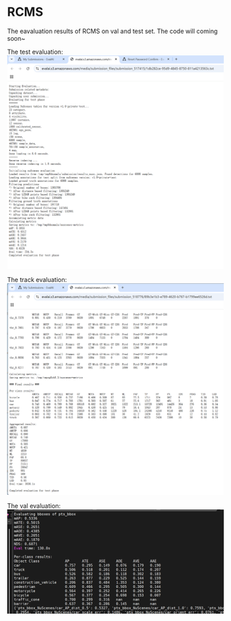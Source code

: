 # RCMS
The eavaluation results of RCMS on val and test set. The code will coming soon~

The test evaluation:
![test_results](https://github.com/muchen2019/RCMS/blob/main/test.png)

The track evaluation:
![test_results](https://github.com/muchen2019/RCMS/blob/main/TRACK.png)

The val evaluation:
![val_results](https://github.com/muchen2019/RCMS/blob/main/val.png)
